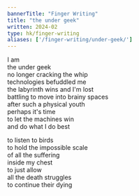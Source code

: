 ```yaml
---
bannerTitle: "Finger Writing" 
title: "the under geek"
written: 2024-02
type: hk/finger-writing
aliases: ['/finger-writing/under-geek/']
---
```


I am  
the under geek  
no longer cracking the whip  
technologies befuddled me  
the labyrinth wins and I'm lost  
battling to move into brainy spaces  
after such a physical youth  
perhaps it's time  
to let the machines win  
and do what I do best  

to listen to birds  
to hold the impossible scale  
of all the suffering  
inside my chest  
to just allow   
all the death struggles  
to continue their dying  

